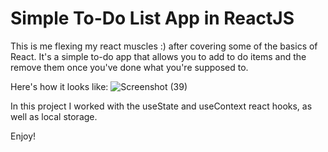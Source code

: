 # Simple To-Do List App in ReactJS

This is me flexing my react muscles :) after covering some of the basics of React. It's a simple to-do app that allows you to add to do items and the remove them once you've done what you're supposed to.

Here's how it looks like:
![Screenshot (39)](https://user-images.githubusercontent.com/30352484/125142951-f456fd00-e110-11eb-9ec3-1b1670f80b3a.png)

In this project I worked with the useState and useContext react hooks, as well as local storage.

Enjoy!
